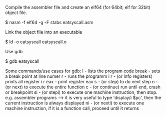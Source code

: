 Compile the assembler file and create an elf64 (for 64bit; elf for 32bit) object file. 
  
  $ nasm -f elf64 -g -F stabs eatsyscall.asm

Link the object file into an executable

  $ ld -o eatsyscall eatsyscall.o


Use gdb

  $ gdb eatsyscall

Some commands/use cases for gdb:
  l - lists the program code
  break <line> - sets a break point at line numer <line>
  r - runs the programm
  i r - (or info registers) prints all register
  i r eax - print register eax
  s - (or step) to do next step
  n - (or next) to execute the entire function
  c - (or continue) run until end, crash or breakpoint
  si - (or stepi) to execute one machine instruction, then stop. e.g. assembler programs
      --> it is very useful to type 'display/i $pc', then the current instruction is always displayed
  ni - (or nexti) to execute one machine instruction, if it is a function call, proceed until it returns



